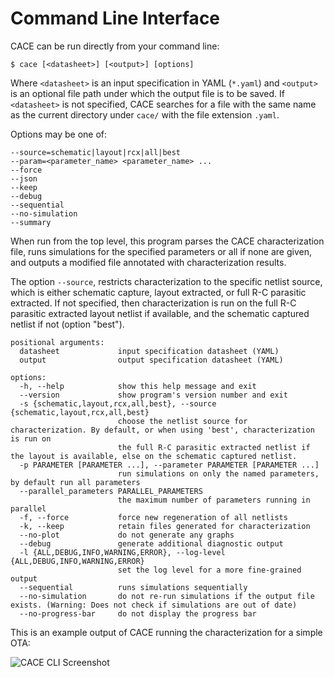 # Command Line Interface

CACE can be run directly from your command line:

```console
$ cace [<datasheet>] [<output>] [options]
```

Where `<datasheet>` is an input specification in YAML (`*.yaml`) and `<output>` is an optional file path under which the output file is to be saved. If `<datasheet>` is not specified, CACE searches for a file with the same name as the current directory under `cace/` with the file extension `.yaml`.

Options may be one of:

```console
--source=schematic|layout|rcx|all|best
--param=<parameter_name> <parameter_name> ...
--force
--json
--keep
--debug
--sequential
--no-simulation
--summary
```

When run from the top level, this program parses the CACE characterization file, runs simulations for the specified parameters or all if none are given, and outputs a modified file annotated with characterization results.

The option `--source`, restricts characterization to the specific netlist source, which is either schematic capture,
layout extracted, or full R-C parasitic extracted. If not specified, then characterization is run on the full R-C
parasitic extracted layout netlist if available, and the schematic captured netlist if not (option "best").

```console
positional arguments:
  datasheet             input specification datasheet (YAML)
  output                output specification datasheet (YAML)

options:
  -h, --help            show this help message and exit
  --version             show program's version number and exit
  -s {schematic,layout,rcx,all,best}, --source {schematic,layout,rcx,all,best}
                        choose the netlist source for characterization. By default, or when using 'best', characterization is run on
                        the full R-C parasitic extracted netlist if the layout is available, else on the schematic captured netlist.
  -p PARAMETER [PARAMETER ...], --parameter PARAMETER [PARAMETER ...]
                        run simulations on only the named parameters, by default run all parameters
  --parallel_parameters PARALLEL_PARAMETERS
                        the maximum number of parameters running in parallel
  -f, --force           force new regeneration of all netlists
  -k, --keep            retain files generated for characterization
  --no-plot             do not generate any graphs
  --debug               generate additional diagnostic output
  -l {ALL,DEBUG,INFO,WARNING,ERROR}, --log-level {ALL,DEBUG,INFO,WARNING,ERROR}
                        set the log level for a more fine-grained output
  --sequential          runs simulations sequentially
  --no-simulation       do not re-run simulations if the output file exists. (Warning: Does not check if simulations are out of date)
  --no-progress-bar     do not display the progress bar
```

This is an example output of CACE running the characterization for a simple OTA:

![CACE CLI Screenshot](img/cace_cli.png)

